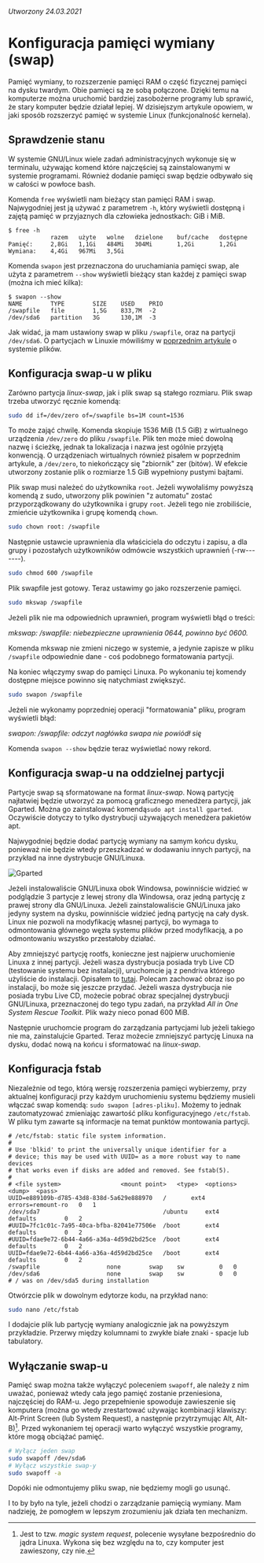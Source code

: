 **Utworzony* 24.03.2021*

# Konfiguracja pamięci wymiany (swap)

Pamięć wymiany, to rozszerzenie pamięci RAM o część fizycznej pamięci na dysku twardym. Obie pamięci są ze sobą połączone. Dzięki temu na komputerze można uruchomić bardziej zasobożerne programy lub sprawić, że stary komputer będzie działał lepiej. W dzisiejszym artykule opowiem, w jaki sposób rozszerzyć pamięć w systemie Linux (funkcjonalność kernela).

## Sprawdzenie stanu

W systemie GNU/Linux wiele zadań administracyjnych wykonuje się w terminalu, używając komend które najczęściej są zainstalowanymi w systemie programami. Również dodanie pamięci swap będzie odbywało się w całości w powłoce bash.

Komenda `free` wyświetli nam bieżący stan pamięci RAM i swap. Najwygodniej jest ją używać z parametrem `-h`, który wyświetli dostępną i zajętą pamięć w przyjaznych dla człowieka jednostkach: GiB i MiB.

```
$ free -h
			razem	użyte	wolne	dzielone	buf/cache	dostępne
Pamięć:		2,8Gi	1,1Gi	484Mi	304Mi		1,2Gi		1,2Gi
Wymiana:	4,4Gi	967Mi	3,5Gi	
```

Komenda `swapon` jest przeznaczona do uruchamiania pamięci swap, ale użyta z parametrem `--show` wyświetli bieżący stan każdej z pamięci swap (można ich mieć kilka):

```
$ swapon --show
NAME		TYPE		SIZE	USED	PRIO
/swapfile	file		1,5G	833,7M	-2
/dev/sda6	partition	3G		130,1M	-3
```

Jak widać, ja mam ustawiony swap w pliku `/swapfile`, oraz na partycji `/dev/sda6`. O partycjach w Linuxie mówiliśmy w [poprzednim artykule](system-plików-linuxa.md) o systemie plików.

## Konfiguracja swap-u w pliku

Zarówno partycja *linux-swap*, jak i plik swap są stałego rozmiaru. Plik swap trzeba utworzyć ręcznie komendą:

```bash
sudo dd if=/dev/zero of=/swapfile bs=1M count=1536
```

To może zająć chwilę. Komenda skopiuje 1536 MiB (1.5 GiB) z wirtualnego urządzenia `/dev/zero` do pliku `/swapfile`. Plik ten może mieć dowolną nazwę i ścieżkę, jednak ta lokalizacja i nazwa jest ogólnie przyjętą konwencją. O urządzeniach wirtualnych również pisałem w poprzednim artykule, a `/dev/zero`, to niekończący się "zbiornik" zer (bitów). W efekcie utworzony zostanie plik o rozmiarze 1.5 GiB wypełniony pustymi bajtami.

Plik swap musi należeć do użytkownika `root`. Jeżeli wywołaliśmy powyższą komendą z sudo, utworzony plik powinien "z automatu" zostać przyporządkowany do użytkownika i grupy `root`. Jeżeli tego nie zrobiliście, zmieńcie użytkownika i grupę komendą `chown`.

```bash
sudo chown root: /swapfile
```

Następnie ustawcie uprawnienia dla właściciela do odczytu i zapisu, a dla grupy i pozostałych użytkowników odmówcie wszystkich uprawnień (-rw-------).

```bash
sudo chmod 600 /swapfile
```

Plik swapfile jest gotowy. Teraz ustawimy go jako rozszerzenie pamięci.

```bash
sudo mkswap /swapfile
```

Jeżeli plik nie ma odpowiednich uprawnień, program wyświetli błąd o treści:

*mkswap: /swapfile: niebezpieczne uprawnienia 0644, powinno być 0600.*

Komenda mkswap nie zmieni niczego w systemie, a jedynie zapisze w pliku `/swapfile` odpowiednie dane - coś podobnego formatowania partycji.

Na koniec włączymy swap do pamięci Linuxa. Po wykonaniu tej komendy dostępne miejsce powinno się natychmiast zwiększyć.

```bash
sudo swapon /swapfile
```

Jeżeli nie wykonamy poprzedniej operacji "formatowania" pliku, program wyświetli błąd:

*swapon: /swapfile: odczyt nagłówka swapa nie powiódł się*

Komenda `swapon --show` będzie teraz wyświetlać nowy rekord.

## Konfiguracja swap-u na oddzielnej partycji

Partycje swap są sformatowane na format *linux-swap*. Nową partycję najłatwiej będzie utworzyć za pomocą graficznego menedżera partycji, jak Gparted. Można go zainstalować komendą`sudo apt install gparted`. Oczywiście dotyczy to tylko dystrybucji używających menedżera pakietów apt.

Najwygodniej będzie dodać partycję wymiany na samym końcu dysku, ponieważ nie będzie wtedy przeszkadzać w dodawaniu innych partycji, na przykład na inne dystrybucje GNU/Linuxa.

![Gparted](images/konfiguracja-pamięci-wymiany-swap_1.png)

Jeżeli instalowaliście GNU/Linuxa obok Windowsa, powinniście widzieć w podglądzie 3 partycje z lewej strony dla Windowsa, oraz jedną partycję z prawej strony dla GNU/Linuxa. Jeżeli zainstalowaliście GNU/Linuxa jako jedyny system na dysku, powinniście widzieć jedną partycję na cały dysk. Linux nie pozwoli na modyfikację własnej partycji, bo wymaga to odmontowania głównego węzła systemu plików przed modyfikacją, a po odmontowaniu wszystko przestałoby działać.

Aby zmniejszyć partycję rootfs, konieczne jest najpierw uruchomienie Linuxa z innej partycji. Jeżeli wasza dystrybucja posiada tryb Live CD (testowanie systemu bez instalacji), uruchomcie ją z pendriva którego użyliście do instalacji. Opisałem to [tutaj](wprowadzenie-instalacja-gnu-linux.md#nagrywanie-obrazu-dysku). Polecam zachować obraz iso po instalacji, bo może się jeszcze przydać. Jeżeli wasza dystrybucja nie posiada trybu Live CD, możecie pobrać obraz specjalnej dystrybucji GNU/Linuxa, przeznaczonej do tego typu zadań, na przykład *All in One System Rescue Toolkit*. Plik waży nieco ponad 600 MiB.

Następnie uruchomcie program do zarządzania partycjami lub jeżeli takiego nie ma, zainstalujcie Gparted. Teraz możecie zmniejszyć partycję Linuxa na dysku, dodać nową na końcu i sformatować na *linux-swap*.

## Konfiguracja fstab

Niezależnie od tego, którą wersję rozszerzenia pamięci wybierzemy, przy aktualnej konfiguracji przy każdym uruchomieniu systemu będziemy musieli włączać swap komendą: `sudo swapon [adres-pliku]`. Możemy to jednak zautomatyzować zmieniając zawartość pliku konfiguracyjnego `/etc/fstab`. W pliku tym zawarte są informacje na temat punktów montowania partycji.

```config
# /etc/fstab: static file system information.
#
# Use 'blkid' to print the universally unique identifier for a
# device; this may be used with UUID= as a more robust way to name devices
# that works even if disks are added and removed. See fstab(5).
#
# <file system>					<mount point>	<type>	<options>		<dump>	<pass>
UUID=e889109b-d785-43d8-838d-5a629e888970	/		ext4	errors=remount-ro	0	1
/dev/sda7                               	/ubuntu		ext4	defaults		0	2
#UUID=7fc1c01c-7a95-40ca-bfba-82041e77506e	/boot		ext4	defaults		0	2
#UUID=fdae9e72-6b44-4a66-a36a-4d59d2bd25ce	/boot		ext4	defaults		0	2
UUID=fdae9e72-6b44-4a66-a36a-4d59d2bd25ce	/boot		ext4	defaults		0	2
/swapfile					none		swap	sw			0	0
/dev/sda6					none		swap	sw			0	0
# / was on /dev/sda5 during installation

```

Otwórzcie plik w dowolnym edytorze kodu, na przykład nano:

```bash
sudo nano /etc/fstab
```

I dodajcie plik lub partycję wymiany analogicznie jak na powyższym przykładzie. Przerwy między kolumnami to zwykłe białe znaki - spacje lub tabulatory.

## Wyłączanie swap-u

Pamięć swap można także wyłączyć poleceniem `swapoff`, ale należy z nim uważać, ponieważ wtedy cała jego pamięć zostanie przeniesiona, najczęściej do RAM-u. Jego przepełnienie spowoduje zawieszenie się komputera (można go wtedy zrestartować używając kombinacji klawiszy: Alt-Print Screen (lub System Request), a następnie przytrzymując Alt, Alt-B)[^1]. Przed wykonaniem tej operacji warto wyłączyć wszystkie programy, które mogą obciążać pamięć.

```bash
# Wyłącz jeden swap
sudo swapoff /dev/sda6
# Wyłącz wszystkie swap-y
sudo swapoff -a
```

Dopóki nie odmontujemy pliku swap, nie będziemy mogli go usunąć.

I to by było na tyle, jeżeli chodzi o zarządzanie pamięcią wymiany. Mam nadzieję, że pomogłem w lepszym zrozumieniu jak działa ten mechanizm.

[^1]: Jest to tzw. *magic system request*, polecenie wysyłane bezpośrednio do jądra Linuxa. Wykona się bez względu na to, czy komputer jest zawieszony, czy nie.
